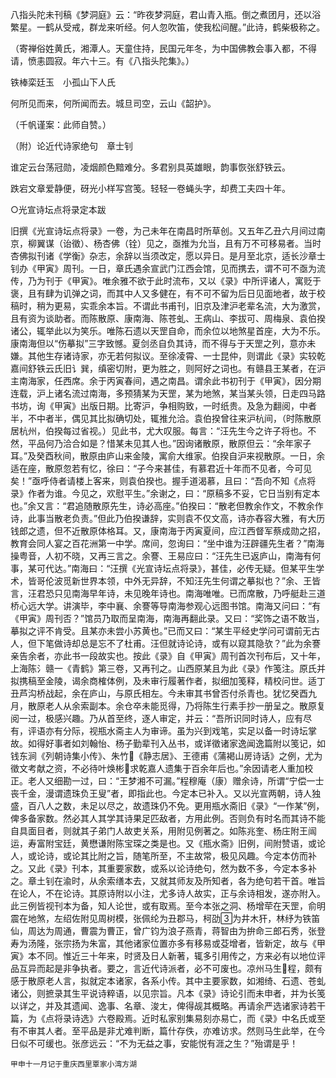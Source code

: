 <!-- { "loadSidebar": true } -->
八指头陀未刊稿《梦洞庭》云：“昨夜梦洞庭，君山青入瓶。倒之煮团月，还以浴繁星。一鹤从受戒，群龙来听经。何人忽吹笛，使我松间醒。”此诗，鹤柴极称之。

（寄禅俗姓黄氏，湘潭人。天童住持，民国元年冬，为中国佛教会事入都，不得请，愤恚圆寂。年六十三。有《八指头陀集》。）

铁棒栾廷玉　小孤山下人氏

何所见而来，何所闻而去。城旦司空，云山《韶护》。

（千帆谨案：此师自赞。）

（附）论近代诗家绝句　章士钊

谁定云台荡冠勋，凌烟颜色黯难分。多君别具英雄眼，韵事恢张舒铁云。

跌宕文章爱静便，砑光小样写宫笺。轻轻一卷蝇头字，却费工夫四十年。

○光宣诗坛点将录定本跋

旧撰《光宣诗坛点将录》一卷，为己未年在南昌时所草创。又五年乙丑六月间过南京，柳翼谋（诒徵）、杨杏佛（铨）见之，亟推为允当，且有万不可移易者。当时杏佛拟刊诸《学衡》杂志，余辞以当须改定，愿以异日。是月至北京，适长沙章士钊办《甲寅》周刊。一日，章氏遇余宣武门江西会馆，见而携去，谓不可不亟为流传，乃为刊于《甲寅》。唯余雅不欲于此时流布，又以《录》中所评诸人，寓贬于褒，且有肆为讥弹之词，而其中人又多健在，有不可不留为后日见面地者，故于校稿时，稍为更易，实乖余本旨。不谓此书甫刊，旧京及津沪老辈名流，大为激赏，且有资为谈助者。而陈散原、康南海、陈苍虬、王病山、李拔可、周梅泉、袁伯揆诸公，辄举此以为笑乐。唯陈石遗以天罡自命，而余位以地煞星首座，大为不乐。康南海但以“伤摹拟”三字致憾。夏剑丞自负其诗，而不得与于天罡之列，意亦未嫌。其他生存诸诗家，亦无若何拟议。至徐凌霄、一士昆仲，则谓此《录》实较乾嘉间舒铁云氏旧讠巽，缜密切附，更为胜之，则阿好之词也。有赣县王某者，在沪主南海家，任西席。余于丙寅春间，遇之南昌。谓余此书初刊于《甲寅》，因分期连载，沪上诸名流过南海，多预猜某为天罡，某为地煞，某当某头领，日走四马路书坊，询《甲寅》出版日期。比寄沪，争相购致，一时纸贵。及急为翻阅，中者半，不中者半，偶见其比拟确切处，辄推允洽。袁伯揆曾往来沪杭间，（时陈散原居杭州，伯揆每过省视。）见此书，尤大叹服。每言：“汪先生今之许子将也。不然，平品何乃洽合如是？惜某未见其人也。”因询诸散原，散原但云：“余年家子耳。”及癸酉秋间，散原由庐山来金陵，寓俞大维家。伯揆自沪来视散原。一日，余适在座，散原忽若有忆，徐曰：“子今来甚佳，有慕君近十年而不见者，今可见矣！”亟呼侍者请楼上客来，则袁伯揆也。握手道渴慕，且曰：“吾向不知《点将录》作者为谁。今见之，欢慰平生。”余谢之，曰：“原稿多不妥，它日当别有定本也。”余又言：“君追随散原先生，诗必高座。”伯揆曰：“散老但教余作文，不教余作诗，此事当散老负责。”但此乃伯揆谦辞，实则袁不仅文高，诗亦舂容大雅，有大历钱郎之遗，但不近散原体格耳。又，康南海于丙寅夏间，应江西督军蔡成勋之招，教育会同人宴之百花洲第一中学。席间，忽询曰：“坐中谁为汪辟疆先生者？”南海操粤音，人初不晓，又再三言之。余謇、王易应曰：“汪先生已返庐山，南海有何事，某可代达。”南海曰：“汪撰《光宣诗坛点将录》，甚佳，必传无疑。但某平生学术，皆哥伦波觅新世界本领，中外无异辞，不知汪先生何谓之摹拟也？”余、王皆言，汪君恐只见南海早年诗，未见晚年诗也。南海唯唯。已而席散，乃呼艇赴三道桥心远大学。讲演毕，李中襄、余謇等导南海参观心远图书馆。南海又问曰：“有《甲寅》周刊否？”馆员乃取而呈南海，南海再翻此录。又曰：“奖饰之语不敢当，摹拟之评不肯受。且某亦未尝小苏黄也。”已而又曰：“某生平经史学问可谓前无古人，但下笔做诗却总是忘不了杜甫。汪但就诗论诗，或有以窥其隐欤？”此为余謇亲告余者，亦此书一段故实也。按此《录》自《甲寅》周刊首次刊布后，又十年，上海陈氵赣一《青鹤》第三卷，又再刊之。山西原某且为此《录》作笺注。原氏并拟携稿至金陵，谒余商榷体例，及未审行履著作者，拟细加笺释，精校问世。适丁丑芦沟桥战起，余在庐山，与原氏相左。今未审其书曾否付杀青也。犹忆癸酉九月，散原老人从余索副本。余仓卒未能觅得，乃将陈生行素手抄一册呈之。散原复阅一过，极感兴趣。乃从首至终，逐人审定，并云：“吾所识同时诗人，应有尽有，评语亦有分际，视瓶水斋主人为审谛。虽为兴到戏笔，实足以备一时诗坛掌故。如得好事者如刘翰怡、杨子勤辈刊入丛书，或详徵诸家逸闻逸篇附以笺记，如钱东涧《列朝诗集小传》、朱竹《静志居》、王德甫《蒲褐山房诗话》之例，尤为徵文考献之资，不必待叶焕彬求乾嘉人遗集于百余年后也。”余因请老人重加校正。老人又细勘一过，曰：“王梦湘不可漏。”程穆庵（康）赠余诗，所谓“宁偿一士丧千金，漫谓遗珠负王叟”者，即指此也。今定本已补入。又以光宣两朝，诗人独盛，百八人之数，未足以尽之，故遗珠仍不免。更用瓶水斋旧《录》“一作某”例，俾多备家数。然必其人其学其诗果足匹敌者，方用此例。否则负有时名而其诗不能自具面目者，则就其子弟门人故吏关系，用附见例著之。如陈兆奎、杨庄附王闿运，寿富附宝廷，黄懋谦附陈宝琛之类是也。又《瓶水斋》旧例，间附赞语，或论人，或论诗，或论其比附之旨，随笔所至，不主故常，极见风趣。今定本仿而补之。又此《录》刊本，其重要家数，或系以论诗绝句，然为数不多，今定本多补之。章土钊在渝时，从余索缮本去，又就其师友及所知者，各为绝句若干首。唯旨在论人，不在论诗。其原诗附以小注，尤多诗人故实，正与余诗相发，遂亦附入。此三例皆视刊本为备，知人论世，或有取焉。至今本张之洞、杨增荦在天罡，俞明震在地煞，左绍佐附见周树模，张佩纶为丑郡马，柯劭为井木犴，林纾为铁笛仙，周达为周通，曹震为曹正，曾广钧为浪子燕青，蒋智由为拚命三郎石秀，张登寿为汤隆，张宗扬为朱富，其他诸家位置亦多有移易或芟增者，皆新定，故与《甲寅》本不同。惟近三十年来，时贤及日人新著，辄多引用传之，方来必有以地位评品互异而起是非争执者。要之，言近代诗派者，必不可废也。凉州马生程，颇有感于散原老人言，拟就定本诸家，各系小传。其中主要家数，如湘绮、石遗、苍虬诸公，则摭录其生平说诗粹语，以见宗旨。凡本《录》诗论引而未申者，并为长笺以详之，并及其遗闻、逸事、名章、浚ㄤ，俾得觇其概略。再请余严选诸家诗若干篇，为《点将录诗选》六卷殿焉。近时私家别集易刻亦易亡，而《录》中名氏或至有不审其人者。至平品是非尤难判断，篇什存佚，亦难访求。然则马生此举，在今日似不可缓也。张彦远云：“不为无益之事，安能悦有涯之生？”殆谓是乎！

    甲申十一月记于重庆西里覃家小湾方湖

